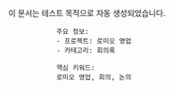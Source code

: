 이 문서는 테스트 목적으로 자동 생성되었습니다.
                
                주요 정보:
                - 프로젝트: 로미오 영업
                - 카테고리: 회의록
                
                핵심 키워드:
                로미오 영업, 회의, 논의